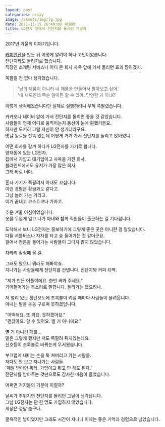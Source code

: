 ```yaml
---
layout: post
categories: essay
image: /assets/img/lg.jpg
date: 2021-11-15 16:49:00 +0900
title: LG전자 앞에서 전단지를 돌리던 개발자
---
```


2017년 겨울의 이야기입니다.

[커피한잔](https://withcoffee.app/?utm_source=jehopage&utm_medium=blog&utm_campaign=v3)을 만든 뒤 어떻게 알려야 하나 고민이었습니다.  
전단지라도 돌리기로 했습니다.  
직장인 소개팅 서비스니 어디 큰 회사 사옥 앞에 가서 돌리면 효과 짱이겠지.

쪽팔릴 건 없다 생각했습니다.  
> '남의 제품이 아니라 내 제품을 만들어서 팔아보고 싶어.'  
> '내 새끼인데 무슨 일이든 할 수 있어. 당연한 거 아냐?'

이렇게 생각해왔습니다만 실제로 실행하려니 무척 쪽팔렸습니다.

카카오나 네이버 앞에 가서 전단지를 돌리면 좋을 것 같았습니다.  
사람들이 언제 어디로 움직이는지 동선이 눈에 훤했거든요.  
하지만 도저히 그럴 자신이 안 생기더라구요.  
옛날 동료들 잔뜩 있는데 어떻게 거기 가서 전단지를 돌리고 앉아있냐.

어떤 회사를 갈까 하다가 LG전자를 가기로 합니다.  
양재동에 있는 LG전자.  
집에서 가깝고 대기업이고 사옥을 가진 회사.  
블라인드에서도 유저가 가장 많은 회사.  
그래 바로 너다.

혼자 가기가 쪽팔려서 아내도 꼬십니다.  
이런 경험은 황금과도 같다고.  
그냥 놀러 가는 거라고.  
이거 끝내고 코스트코나 가자고.

추운 겨울 아침이었습니다.  
옷을 두껍게 입고 나가 아내와 함께 직원들이 출근하는 걸 기다립니다.

도착해서 보니 LG전자는 홍보하기에 그렇게 좋은 곳은 아니란 걸 알았습니다.  
다들 셔틀버스나 자차를 타고 슝 들어가는 것 같더군요.  
걸어서 정문을 들어가는 사람들이 그다지 많지 않았습니다.

차라리 점심때 올 걸.

그래도 왔으니 뭐라도 해봐야죠.  
지나가는 사람들에게 전단지를 건넵니다. 전단지와 커피 티백.

"제가 만든 어플이에요. 한번 써봐 주세요."  
기어들어가는 목소리로 말합니다. 들리기는 했으려나.

저 멀리 있는 횡단보도에 초록불이 켜질 때마다 사람들이 몰려옵니다.  
아내는 발을 동동 구르며 못하겠답니다.

"어떡해요. 또 와요. 못하겠어요."  
"괜찮아요. 할 수 있어요. 별 거 아니에요."

별 거 아니긴 개뿔...  
말은 그렇게 했지만 저도 쪽팔려 뒤지겠는데요.  
신호등이 초록불로 바뀌는게 무서웠습니다.

부끄럽게 내미는 손을 툭 쳐버리고 가는 사람들.  
쳐다도 안 보고 지나가는 사람들.  
'제발 받아만 줘라. 가입이고 뭐고 안 해도 된다.'  
전단지를 받아주는 것만으로도 감사한 마음이 들었습니다.

어쩌면 거지들의 기분이 이럴까?

날씨가 추워지면 전단지를 돌리던 그날이 생각납니다.  
그날 LG전자는 단 한 명도 가입하지 않았습니다.  
세상은 정말 춥구나.

굴욕적인 날이었지만 그래도 시간이 지나니 이제는 좋은 기억과 경험으로 남았습니다.
